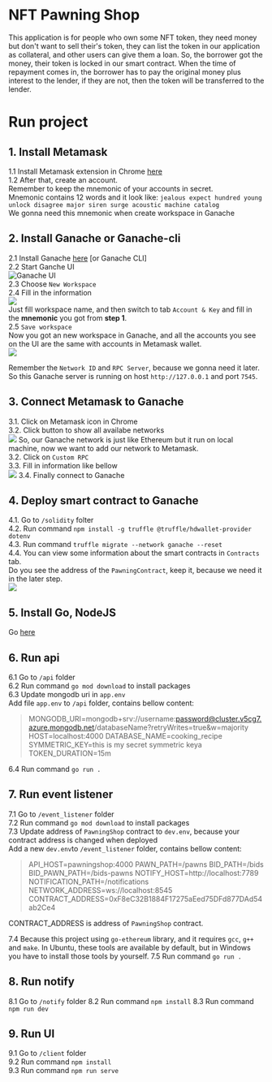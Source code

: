# NFT Pawning Shop
This application is for people who own some NFT token, they need money but don't want to sell their's token, they can list the token in our application as collateral, and other users can give them a loan. So, the borrower got the money, their token is locked in our smart contract. When the time of repayment comes in, the borrower has to pay the original money plus interest to the lender, if they are not, then the token will be transferred to the lender.
# Run project
## 1. Install Metamask
1.1 Install Metamask extension in Chrome [here](https://metamask.io/download.html)\
1.2 After that, create an account.\
Remember to keep the mnemonic of your accounts in secret.\
Mnemonic contains 12 words and it look like: `jealous expect hundred young unlock disagree major siren surge acoustic machine catalog`\
We gonna need this mnemonic when create workspace in Ganache
## 2. Install Ganache or Ganache-cli
2.1 Install Ganache [here](https://www.trufflesuite.com/ganache) [or Ganache CLI]\
2.2 Start Ganche UI\
![Ganache UI](/images/ganache-ui.png)\
2.3 Choose `New Workspace`\
2.4 Fill in the information\
![](/images/ganache-setting-mnemonic.png)\
Just fill workspace name, and then switch to tab `Account & Key` and fill in the **mnemonic** you got from **step 1**.\
2.5 `Save workspace`\
Now you got an new workspace in Ganache, and all the accounts you see on the UI are the same with accounts in Metamask wallet.\
![](/images/ganache-workspace-info.png)

Remember the `Network ID` and `RPC Server`, because we gonna need it later.\
So this Ganache server is running on host `http://127.0.0.1` and port `7545`.

## 3. Connect Metamask to Ganache
3.1. Click on Metamask icon in Chrome\
3.2. Click button to show all availabe networks\
![](/images/metamask-networks.png)
So, our Ganache network is just like Ethereum but it run on local machine, now we want to add our network to Metamask.\
3.2. Click on `Custom RPC`\
3.3. Fill in information like bellow\
![](/images/metamask-network-info.png)
3.4. Finally connect to Ganache
## 4. Deploy smart contract to Ganache
4.1. Go to `/solidity` folter\
4.2. Run command `npm install -g truffle @truffle/hdwallet-provider dotenv`\
4.3. Run command `truffle migrate --network ganache --reset`\
4.4. You can view some information about the smart contracts in `Contracts` tab.\
Do you see the address of the `PawningContract`, keep it, because we need it in the later step.\
![](/images/ganache-contracts.png)
## 5. Install Go, NodeJS
Go [here](https://golang.org/doc/install)
## 6. Run api
6.1 Go to `/api` folder\
6.2 Run command `go mod download` to install packages\
6.3 Update mongodb uri in `app.env`\
Add file `app.env` to `/api` folder, contains bellow content:
>MONGODB_URI=mongodb+srv://username:password@cluster.v5cg7.azure.mongodb.net/databaseName?retryWrites=true&w=majority
>HOST=localhost:4000
>DATABASE_NAME=cooking_recipe
>SYMMETRIC_KEY=this is my secret symmetric keya
>TOKEN_DURATION=15m

6.4 Run command `go run .`
## 7. Run event listener
7.1 Go to `/event_listener` folder\
7.2 Run command `go mod download` to install packages\
7.3 Update address of `PawningShop` contract to `dev.env`, because your contract address is changed when deployed\
Add a new `dev.env`to `/event_listener` folder, contains bellow content:
>API_HOST=pawningshop:4000
>PAWN_PATH=/pawns
>BID_PATH=/bids
>BID_PAWN_PATH=/bids-pawns
>NOTIFY_HOST=http://localhost:7789
>NOTIFICATION_PATH=/notifications
>NETWORK_ADDRESS=ws://localhost:8545
>CONTRACT_ADDRESS=0xF8eC32B1884F17275aEed75DFd877DAd54ab2Ce4

CONTRACT_ADDRESS is address of `PawningShop` contract.

7.4 Because this project using `go-ethereum` library, and it requires `gcc`, `g++` and `make`. In Ubuntu, these tools are available by default, but in Windows you have to install those tools by yourself.
7.5 Run command `go run .`

## 8. Run notify
8.1 Go to `/notify` folder
8.2 Run command `npm install`
8.3 Run command `npm run dev`

## 9. Run UI
9.1 Go to `/client` folder\
9.2 Run command `npm install`\
9.3 Run command `npm run serve`
